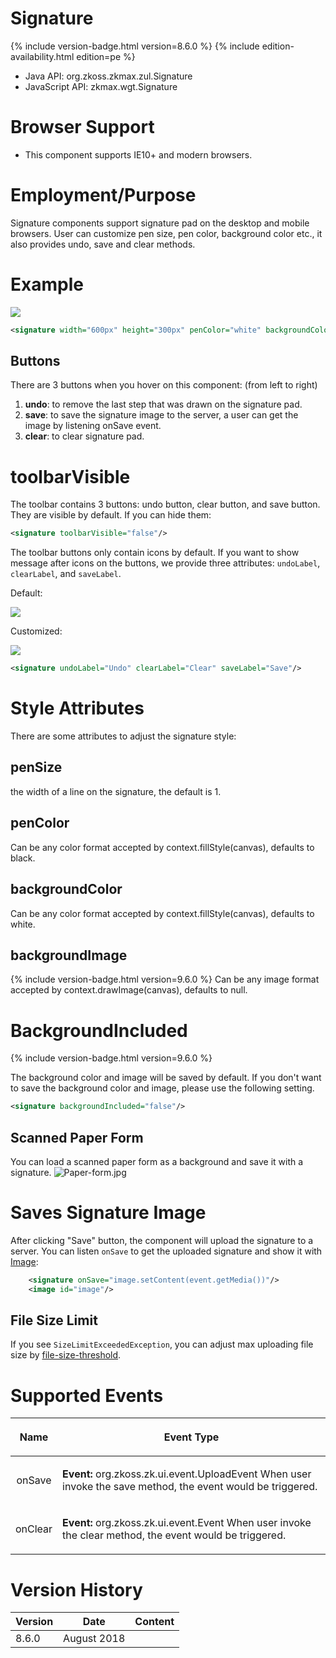 

# Signature

{% include version-badge.html version=8.6.0 %} {% include edition-availability.html edition=pe %}

- Java API: <javadoc>org.zkoss.zkmax.zul.Signature</javadoc>
- JavaScript API:
  <javadoc directory="jsdoc">zkmax.wgt.Signature</javadoc>

# Browser Support

- This component supports IE10+ and modern browsers.

# Employment/Purpose

Signature components support signature pad on the desktop and mobile
browsers. User can customize pen size, pen color, background color etc.,
it also provides undo, save and clear methods.

# Example

![](Signature.png)

``` xml
<signature width="600px" height="300px" penColor="white" backgroundColor="#AED6F1" penSize="6"/>
```

## Buttons

There are 3 buttons when you hover on this component: (from left to
right)

1.  **undo**: to remove the last step that was drawn on the signature
    pad.
2.  **save**: to save the signature image to the server, a user can get
    the image by listening onSave event.
3.  **clear**: to clear signature pad.

# toolbarVisible

The toolbar contains 3 buttons: undo button, clear button, and save
button. They are visible by default. If you can hide them:

``` xml
<signature toolbarVisible="false"/>
```

The toolbar buttons only contain icons by default. If you want to show
message after icons on the buttons, we provide three attributes:
`undoLabel`, `clearLabel`, and `saveLabel`.

Default:

![](Signature_toolbar.png)

Customized:

![](Signature_toolbar2.png)

``` xml
<signature undoLabel="Undo" clearLabel="Clear" saveLabel="Save"/>
```

# Style Attributes

There are some attributes to adjust the signature style:

## penSize

the width of a line on the signature, the default is 1.

## penColor

Can be any color format accepted by context.fillStyle(canvas), defaults
to black.

## backgroundColor

Can be any color format accepted by context.fillStyle(canvas), defaults
to white.

## backgroundImage

{% include version-badge.html version=9.6.0 %} Can be any image format accepted by
context.drawImage(canvas), defaults to null.

# BackgroundIncluded

{% include version-badge.html version=9.6.0 %}

The background color and image will be saved by default. If you don't
want to save the background color and image, please use the following
setting.

``` xml
<signature backgroundIncluded="false"/>
```

## Scanned Paper Form

You can load a scanned paper form as a background and save it with a
signature. ![](Paper-form.jpg "Paper-form.jpg")

# Saves Signature Image

After clicking "Save" button, the component will upload the signature to
a server. You can listen `onSave` to get the uploaded signature and show
it with
[Image](https://www.zkoss.org/wiki/ZK_Component_Reference/Essential_Components/Image):

``` xml
    <signature onSave="image.setContent(event.getMedia())"/>
    <image id="image"/>
```

## File Size Limit

If you see `SizeLimitExceededException`, you can adjust max uploading
file size by [
file-size-threshold](ZK_Configuration_Reference/zk.xml/The_system-config_Element/The_max-upload-size_Element).

# Supported Events

<table>
<thead>
<tr class="header">
<th><center>
<p>Name</p>
</center></th>
<th><center>
<p>Event Type</p>
</center></th>
</tr>
</thead>
<tbody>
<tr class="odd">
<td><center>
<p>onSave</p>
</center></td>
<td><p><strong>Event:</strong>
<javadoc>org.zkoss.zk.ui.event.UploadEvent</javadoc> When user invoke
the save method, the event would be triggered.</p></td>
</tr>
<tr class="even">
<td><center>
<p>onClear</p>
</center></td>
<td><p><strong>Event:</strong>
<javadoc>org.zkoss.zk.ui.event.Event</javadoc> When user invoke the
clear method, the event would be triggered.</p></td>
</tr>
</tbody>
</table>

# Version History



| Version | Date        | Content |
|---------|-------------|---------|
| 8.6.0   | August 2018 |         |


